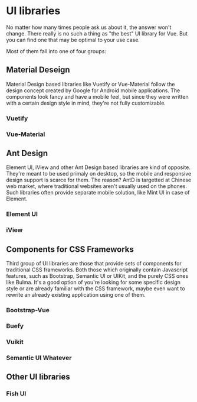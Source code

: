 # UI libraries

No matter how many times people ask us about it, the answer won't change. There really is no such a thing as "the best" UI library for Vue. But you can find one that may be optimal to your use case.

Most of them fall into one of four groups:

## Material Deseign

Material Design based libraries like Vuetify or Vue-Material follow the design concept created by Google for Android mobile applications. The components look fancy and have a mobile feel, but since they were written with a certain design style in mind, they're not fully customizable.

### Vuetify

### Vue-Material

## Ant Design

Element UI, iView and other Ant Design based libraries are kind of opposite. They're meant to be used primaly on desktop, so the mobile and responsive design support is scarce for them. The reason? AntD is targetted at Chinese web market, where traditional websites aren't usually used on the phones. Such libraries often provide separate mobile solution, like Mint UI in case of Element.

### Element UI

### iView

## Components for CSS Frameworks

Third group of UI libraries are those that provide sets of components for traditional CSS frameworks. Both those which originally contain Javascript features, such as Bootstrap, Semantic UI or UIKit, and the purely CSS ones like Bulma. It's a good option of you're looking for some specific design style or are already familiar with the CSS framework, maybe even want to rewrite an already existing application using one of them.

### Bootstrap-Vue

### Buefy

### Vuikit

### Semantic UI Whatever

## Other UI libraries

### Fish UI